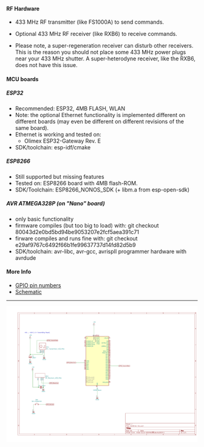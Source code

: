 #### RF Hardware

  * 433 MHz RF transmitter (like FS1000A) to send commands.

  * Optional 433 MHz RF receiver (like RXB6) to receive commands.

  * Please note, a super-regeneration receiver can disturb other
receivers. This is the reason you should not place some 433 MHz power plugs near your 433 MHz shutter. A
super-heterodyne receiver, like the RXB6, does not have this issue.

#### MCU boards

##### ESP32

  * Recommended: ESP32, 4MB FLASH, WLAN
  * Note: the optional Ethernet functionality is implemented different on different boards (may even be different on different revisions of the same board).
  * Ethernet is working and tested on:
       * Olimex ESP32-Gateway Rev. E
  * SDK/toolchain: esp-idf/cmake


##### ESP8266
  * Still supported but missing features
  * Tested on: ESP8266 board with 4MB flash-ROM.
  * SDK/Toolchain: ESP8266_NONOS_SDK (+ libm.a from esp-open-sdk)



##### AVR ATMEGA328P (on "Nano" board)
  * only basic functionality
  * firmware compiles (but too big to load) with: git checkout 80043d2e0bd5bd94be9053207e2fcf5aea391c71
  * firware compiles and runs fine with: git checkout e29af9767c6492f66b1fe99637737d14fd82d5b9
  * SDK/toolchain: avr-libc, avr-gcc, avrispII programmer hardware with avrdude


#### More Info
  * [GPIO pin numbers](pins.md)
  * [Schematic](schematic.pdf)

<hr>

![Schematic](img/schematic.png)